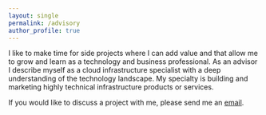 ```yaml
---
layout: single
permalink: /advisory
author_profile: true
---
```


I like to make time for side projects where I can add value and that allow me to
grow and learn as a technology and business professional. As an advisor I
describe myself as a cloud infrastructure specialist with a deep understanding
of the technology landscape. My specialty is building and marketing highly
technical infrastructure products or services.

If you would like to discuss a project with me, please send me an [email](mailto:geoff@geoffsullivan.net).
